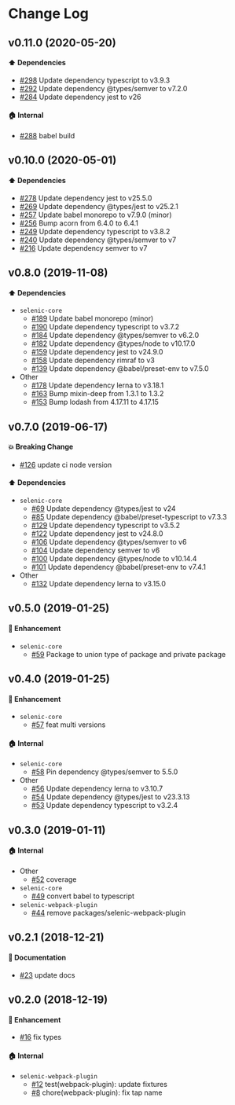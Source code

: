 # Change Log

## v0.11.0 (2020-05-20)

#### :arrow_up: Dependencies

- [#298](https://github.com/mkwtys/selenic/pull/298) Update dependency typescript to v3.9.3
- [#292](https://github.com/mkwtys/selenic/pull/292) Update dependency @types/semver to v7.2.0
- [#284](https://github.com/mkwtys/selenic/pull/284) Update dependency jest to v26

#### :house: Internal

- [#288](https://github.com/mkwtys/selenic/pull/288) babel build

## v0.10.0 (2020-05-01)

#### :arrow_up: Dependencies

- [#278](https://github.com/mkwtys/selenic/pull/278) Update dependency jest to v25.5.0
- [#269](https://github.com/mkwtys/selenic/pull/269) Update dependency @types/jest to v25.2.1
- [#257](https://github.com/mkwtys/selenic/pull/257) Update babel monorepo to v7.9.0 (minor)
- [#256](https://github.com/mkwtys/selenic/pull/256) Bump acorn from 6.4.0 to 6.4.1
- [#249](https://github.com/mkwtys/selenic/pull/249) Update dependency typescript to v3.8.2
- [#240](https://github.com/mkwtys/selenic/pull/240) Update dependency @types/semver to v7
- [#216](https://github.com/mkwtys/selenic/pull/216) Update dependency semver to v7

## v0.8.0 (2019-11-08)

#### :arrow_up: Dependencies

- `selenic-core`
  - [#189](https://github.com/mkwtys/selenic/pull/189) Update babel monorepo (minor)
  - [#190](https://github.com/mkwtys/selenic/pull/190) Update dependency typescript to v3.7.2
  - [#184](https://github.com/mkwtys/selenic/pull/184) Update dependency @types/semver to v6.2.0
  - [#182](https://github.com/mkwtys/selenic/pull/182) Update dependency @types/node to v10.17.0
  - [#159](https://github.com/mkwtys/selenic/pull/159) Update dependency jest to v24.9.0
  - [#158](https://github.com/mkwtys/selenic/pull/158) Update dependency rimraf to v3
  - [#139](https://github.com/mkwtys/selenic/pull/139) Update dependency @babel/preset-env to v7.5.0
- Other
  - [#178](https://github.com/mkwtys/selenic/pull/178) Update dependency lerna to v3.18.1
  - [#163](https://github.com/mkwtys/selenic/pull/163) Bump mixin-deep from 1.3.1 to 1.3.2
  - [#153](https://github.com/mkwtys/selenic/pull/153) Bump lodash from 4.17.11 to 4.17.15

## v0.7.0 (2019-06-17)

#### :boom: Breaking Change

- [#126](https://github.com/mkwtys/selenic/pull/126) update ci node version

#### :arrow_up: Dependencies

- `selenic-core`
  - [#69](https://github.com/mkwtys/selenic/pull/69) Update dependency @types/jest to v24
  - [#85](https://github.com/mkwtys/selenic/pull/85) Update dependency @babel/preset-typescript to v7.3.3
  - [#129](https://github.com/mkwtys/selenic/pull/129) Update dependency typescript to v3.5.2
  - [#122](https://github.com/mkwtys/selenic/pull/122) Update dependency jest to v24.8.0
  - [#106](https://github.com/mkwtys/selenic/pull/106) Update dependency @types/semver to v6
  - [#104](https://github.com/mkwtys/selenic/pull/104) Update dependency semver to v6
  - [#100](https://github.com/mkwtys/selenic/pull/100) Update dependency @types/node to v10.14.4
  - [#101](https://github.com/mkwtys/selenic/pull/101) Update dependency @babel/preset-env to v7.4.1
- Other
  - [#132](https://github.com/mkwtys/selenic/pull/132) Update dependency lerna to v3.15.0

## v0.5.0 (2019-01-25)

#### :rocket: Enhancement

- `selenic-core`
  - [#59](https://github.com/mkwtys/selenic/pull/59) Package to union type of package and private package

## v0.4.0 (2019-01-25)

#### :rocket: Enhancement

- `selenic-core`
  - [#57](https://github.com/mkwtys/selenic/pull/57) feat multi versions

#### :house: Internal

- `selenic-core`
  - [#58](https://github.com/mkwtys/selenic/pull/58) Pin dependency @types/semver to 5.5.0
- Other
  - [#56](https://github.com/mkwtys/selenic/pull/56) Update dependency lerna to v3.10.7
  - [#54](https://github.com/mkwtys/selenic/pull/54) Update dependency @types/jest to v23.3.13
  - [#53](https://github.com/mkwtys/selenic/pull/53) Update dependency typescript to v3.2.4

## v0.3.0 (2019-01-11)

#### :house: Internal

- Other
  - [#52](https://github.com/mkwtys/selenic/pull/52) coverage
- `selenic-core`
  - [#49](https://github.com/mkwtys/selenic/pull/49) convert babel to typescript
- `selenic-webpack-plugin`
  - [#44](https://github.com/mkwtys/selenic/pull/44) remove packages/selenic-webpack-plugin

## v0.2.1 (2018-12-21)

#### :memo: Documentation

- [#23](https://github.com/mkwtys/selenic/pull/23) update docs

## v0.2.0 (2018-12-19)

#### :rocket: Enhancement

- [#16](https://github.com/mkwtys/selenic/pull/16) fix types

#### :house: Internal

- `selenic-webpack-plugin`
  - [#12](https://github.com/mkwtys/selenic/pull/12) test(webpack-plugin): update fixtures
  - [#8](https://github.com/mkwtys/selenic/pull/8) chore(webpack-plugin): fix tap name
